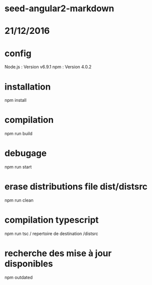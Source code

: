# seed-angular2-markdown
# 21/12/2016

# config
Node.js : Version v6.9.1
npm : Version 4.0.2


# installation
npm install

# compilation
npm run build

# debugage
npm run start 



# erase distributions file dist/distsrc
npm run clean

# compilation typescript
npm run tsc / repertoire de destination /distsrc

# recherche des mise à jour disponibles
npm outdated